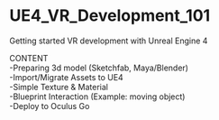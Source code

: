# UE4_VR_Development_101
 Getting started VR development with Unreal Engine 4 
 
 CONTENT <br/>
 -Preparing 3d model (Sketchfab, Maya/Blender) <br/>
 -Import/Migrate Assets to UE4 <br/>
 -Simple Texture & Material <br/>
 -Blueprint Interaction (Example: moving object) <br/>
 -Deploy to Oculus Go <br/>
 
 
 
 
 
 

